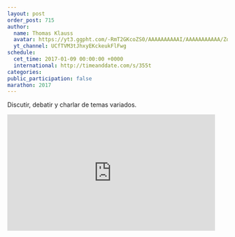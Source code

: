 ```yaml
---
layout: post
order_post: 715
author:
  name: Thomas Klauss
  avatar: https://yt3.ggpht.com/-RmT2GKcoZS0/AAAAAAAAAAI/AAAAAAAAAAA/Zqd0OElb99Q/s88-c-k-no/photo.jpg
  yt_channel: UCfTVM3tJhxyEKckeukFlFwg
schedule:
  cet_time: 2017-01-09 00:00:00 +0000
  international: http://timeanddate.com/s/355t
categories:
public_participation: false
marathon: 2017
---
```

Discutir, debatir y charlar de temas variados.

<iframe width="475" height="267" src="https://www.youtube.com/embed/o2vygFVVIV8" frameborder="0" allowfullscreen></iframe>
